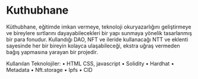 # Kuthubhane

Küthubhane, eğitimde imkan vermeye, teknoloji okuryazarlığını geliştirmeye ve bireylere sırtlarını dayayabilecekleri bir yapı sunmaya yönelik tasarlanmış bir para fonudur. Kullandığı DAO, NFT ve ileride kullanacağı NTT ve eklenti sayesinde her bir bireyin kolayca ulaşabileceği, ekstra uğraş vermeden bağış yapmasına yarayan bir projedir.

Kullanılan Teknolojiler:
• HTML CSS, javascript
• Solidity
• Hardhat
• Metadata
• Nft.storage
• Ipfs
• CID
